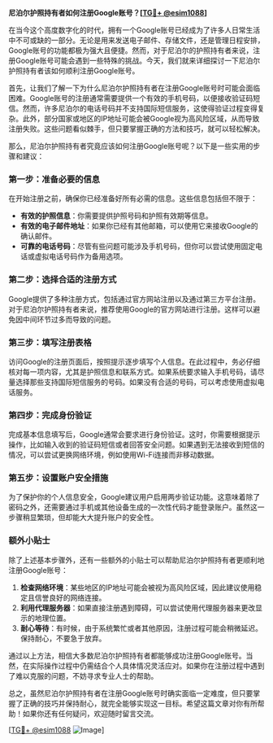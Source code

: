 **尼泊尔护照持有者如何注册Google账号？[[TG💪+ @esim1088](https://t.me/s/esim1088)]**

在当今这个高度数字化的时代，拥有一个Google账号已经成为了许多人日常生活中不可或缺的一部分。无论是用来发送电子邮件、存储文件，还是管理日程安排，Google账号的功能都极为强大且便捷。然而，对于尼泊尔的护照持有者来说，注册Google账号可能会遇到一些特殊的挑战。今天，我们就来详细探讨一下尼泊尔护照持有者该如何顺利注册Google账号。

首先，让我们了解一下为什么尼泊尔护照持有者在注册Google账号时可能会面临困难。Google账号的注册通常需要提供一个有效的手机号码，以便接收验证码短信。然而，许多尼泊尔的电话号码并不支持国际短信服务，这使得验证过程变得复杂。此外，部分国家或地区的IP地址可能会被Google视为高风险区域，从而导致注册失败。这些问题看似棘手，但只要掌握正确的方法和技巧，就可以轻松解决。

那么，尼泊尔护照持有者究竟应该如何注册Google账号呢？以下是一些实用的步骤和建议：

### 第一步：准备必要的信息

在开始注册之前，确保你已经准备好所有必需的信息。这些信息包括但不限于：

- **有效的护照信息**：你需要提供护照号码和护照有效期等信息。
- **有效的电子邮件地址**：如果你已经有其他邮箱，可以使用它来接收Google的确认邮件。
- **可靠的电话号码**：尽管有些问题可能涉及手机号码，但你可以尝试使用固定电话或虚拟电话号码作为备用选项。

### 第二步：选择合适的注册方式

Google提供了多种注册方式，包括通过官方网站注册以及通过第三方平台注册。对于尼泊尔护照持有者来说，推荐使用Google的官方网站进行注册。这样可以避免因中间环节过多而导致的问题。

### 第三步：填写注册表格

访问Google的注册页面后，按照提示逐步填写个人信息。在此过程中，务必仔细核对每一项内容，尤其是护照信息和联系方式。如果系统要求输入手机号码，请尽量选择那些支持国际短信服务的号码。如果没有合适的号码，可以考虑使用虚拟电话服务。

### 第四步：完成身份验证

完成基本信息填写后，Google通常会要求进行身份验证。这时，你需要根据提示操作，比如输入收到的验证码短信或者回答安全问题。如果遇到无法接收到短信的情况，可以尝试更换网络环境，例如使用Wi-Fi连接而非移动数据。

### 第五步：设置账户安全措施

为了保护你的个人信息安全，Google建议用户启用两步验证功能。这意味着除了密码之外，还需要通过手机或其他设备生成的一次性代码才能登录账户。虽然这一步骤稍显繁琐，但却能大大提升账户的安全性。

### 额外小贴士

除了上述基本步骤外，还有一些额外的小贴士可以帮助尼泊尔护照持有者更顺利地注册Google账号：

1. **检查网络环境**：某些地区的IP地址可能会被视为高风险区域，因此建议使用稳定且信誉良好的网络连接。
2. **利用代理服务器**：如果直接注册遇到障碍，可以尝试使用代理服务器来更改显示的地理位置。
3. **耐心等待**：有时候，由于系统繁忙或者其他原因，注册过程可能会稍微延迟。保持耐心，不要急于放弃。

通过以上方法，相信大多数尼泊尔护照持有者都能够成功注册Google账号。当然，在实际操作过程中仍需结合个人具体情况灵活应对。如果你在注册过程中遇到了难以克服的问题，不妨寻求专业人士的帮助。

总之，虽然尼泊尔护照持有者在注册Google账号时确实面临一定难度，但只要掌握了正确的技巧并保持耐心，就完全能够实现这一目标。希望这篇文章对你有所帮助！如果你还有任何疑问，欢迎随时留言交流。

[[TG💪+ @esim1088](https://t.me/s/esim1088) ![Image](https://i.postimg.cc/4NQfJmqS/Snipaste-2025-05-13-00-14-12.png)]